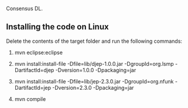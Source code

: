 Consensus DL.



## Installing the code on Linux

Delete the contents of the target folder and run the following commands:

1. mvn eclipse:eclipse

2. mvn install:install-file -Dfile=lib/djep-1.0.0.jar -DgroupId=org.lsmp -DartifactId=djep -Dversion=1.0.0 -Dpackaging=jar

3. mvn install:install-file -Dfile=lib/jep-2.3.0.jar -DgroupId=org.nfunk -DartifactId=jep -Dversion=2.3.0 -Dpackaging=jar

4. mvn compile
